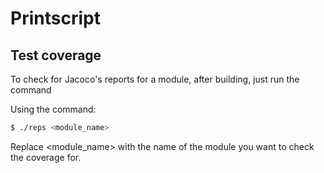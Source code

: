# Printscript

## Test coverage

<p>To check for Jacoco's reports for a module, after building, just run the command<p/>
<p>Using the command:<p/>

```bash
$ ./reps <module_name>
```
Replace <module_name> with the name of the module you want to check the coverage for.
